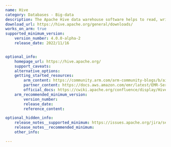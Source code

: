```yaml
---
name: Hive
category: Databases - Big-data
description: The Apache Hive data warehouse software helps to read, write, and manage large datasets that reside in the distributed storage using SQL.
download_url: https://hive.apache.org/general/downloads/
works_on_arm: true
supported_minimum_version:
    version_number: 4.0.0-alpha-2
    release_date: 2022/11/16


optional_info:
    homepage_url: https://hive.apache.org/
    support_caveats:
    alternative_options:
    getting_started_resources:
        arm_content: https://community.arm.com/arm-community-blogs/b/ai-and-ml-blog/posts/how-to-build-scalable-next-best-action-solution-in-pure-sql-with-hivemall
        partner_content: https://docs.aws.amazon.com/emr/latest/EMR-Serverless-UserGuide/architecture.html
        official_docs: https://cwiki.apache.org/confluence/display/Hive/GettingStarted
    arm_recommended_minimum_version:
        version_number:
        release_date:
        reference_content:

optional_hidden_info:
    release_notes__supported_minimum: https://issues.apache.org/jira/secure/ReleaseNote.jspa?version=12351489&styleName=Html&projectId=12310843
    release_notes__recommended_minimum:
    other_info:

---
```

